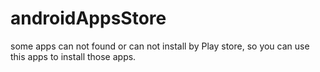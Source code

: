 # androidAppsStore
some apps can not found or can not install by Play store, so you can use this apps to install those apps.
